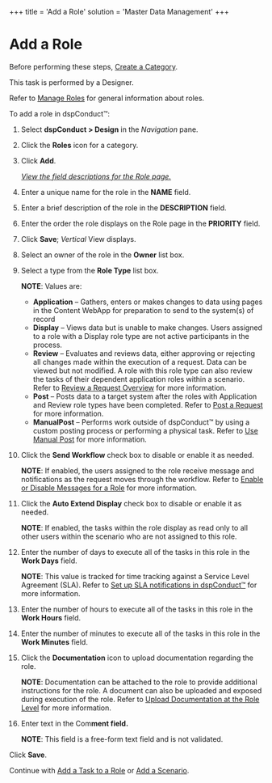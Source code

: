 +++
title = 'Add a Role'
solution = 'Master Data Management'
+++

# Add a Role

Before performing these steps, [Create a
Category](Create_a_Category).

This task is performed by a Designer.

Refer to [Manage Roles](Manage_Roles) for general information about
roles.

To add a role in dspConduct™:

1.  Select **dspConduct \> Design** in the *Navigation* pane.

2.  Click the **Roles** icon for a category.

3.  Click **Add**.
    
    *[View the field descriptions for the Role
    page.](../Page_Desc/Role_H_dspConduct)*

4.  Enter a unique name for the role in the **NAME** field.

5.  Enter a brief description of the role in the **DESCRIPTION** field.

6.  Enter the order the role displays on the Role page in the
    **PRIORITY** field.

7.  Click **Save**; *Vertical* View displays.

8.  Select an owner of the role in the **Owner** list box.

9.  Select a type from the **Role Type** list box.
    
    **NOTE**: Values are:
    
      - **Application** – Gathers, enters or makes changes to data using
        pages in the Content WebApp for preparation to send to the
        system(s) of record
      - **Display** – Views data but is unable to make changes. Users
        assigned to a role with a Display role type are not active
        participants in the process.
      - **Review** – Evaluates and reviews data, either approving or
        rejecting all changes made within the execution of a request.
        Data can be viewed but not modified. A role with this role type
        can also review the tasks of their dependent application roles
        within a scenario. Refer to [Review a Request
        Overview](Post_a_Request) for more information.
      - **Post** – Posts data to a target system after the roles with
        Application and Review role types have been completed. Refer to
        [Post a Request](Post_a_Request#Post_a_Request) for more
        information.
      - **ManualPost** – Performs work outside of dspConduct™ by using a
        custom posting process or performing a physical task. Refer to
        [Use Manual Post](Post_a_Request#Use_Manual_Post_) for more
        information.

10. Click the **Send Workflow** check box to disable or enable it as
    needed.
    
    **NOTE**: If enabled, the users assigned to the role receive message
    and notifications as the request moves through the workflow. Refer
    to [Enable or Disable Messages for a
    Role](Enable_or_Disable_Messages_for_a_Role) for more
    information.

11. Click the **Auto Extend Display** check box to disable or enable it
    as needed.
    
    **NOTE**: If enabled, the tasks within the role display as read only
    to all other users within the scenario who are not assigned to this
    role.

12. Enter the number of days to execute all of the tasks in this role in
    the **Work Days** field.
    
    **NOTE**: This value is tracked for time tracking against a Service
    Level Agreement (SLA). Refer to [Set up SLA notifications in
    dspConduct™](../Config/Set_Up_SLA_Notifications) for more
    information.

13. Enter the number of hours to execute all of the tasks in this role
    in the **Work Hours** field.

14. Enter the number of minutes to execute all of the tasks in this role
    in the **Work Minutes** field.

15. Click the **Documentation** icon to upload documentation regarding
    the role.
    
    **NOTE**: Documentation can be attached to the role to provide
    additional instructions for the role. A document can also be
    uploaded and exposed during execution of the role. Refer to [Upload
    Documentation at the Role
    Level](Download_Documentation_at_the_Role_Level) for more
    information.

16. Enter text in the Com**ment field.**
    
    **NOTE**: This field is a free-form text field and is not validated.

Click **Save**.

Continue with [Add a Task to a Role](Add_a_Task_to_a_Role) or [Add a
Scenario](Add_Scenario).
